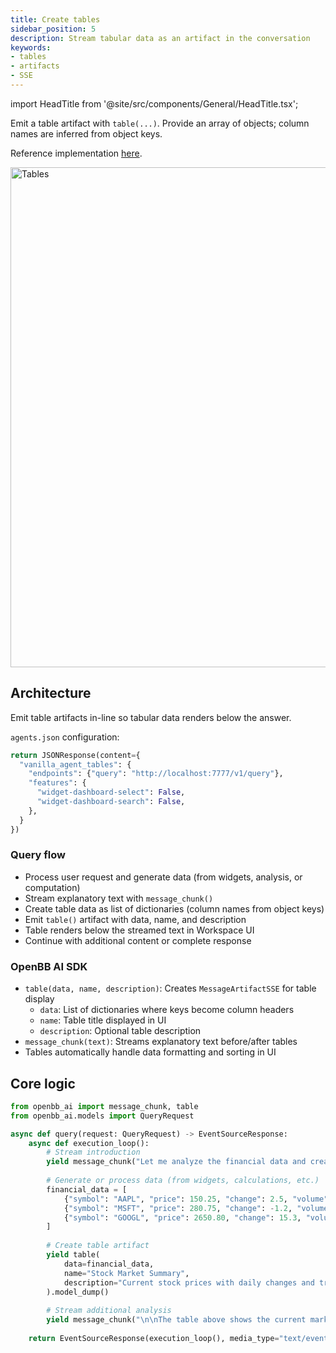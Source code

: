 ```yaml
---
title: Create tables
sidebar_position: 5
description: Stream tabular data as an artifact in the conversation
keywords:
- tables
- artifacts
- SSE
---
```


import HeadTitle from '@site/src/components/General/HeadTitle.tsx';

<HeadTitle title="AI Features — Create tables | OpenBB Workspace Docs" />

Emit a table artifact with `table(...)`. Provide an array of objects; column names are inferred from object keys.

Reference implementation [here](https://github.com/OpenBB-finance/agents-for-openbb/blob/feat/add-agent-dashboard-widgets-example/34-vanilla-agent-tables/vanilla_agent_tables/main.py).

<img className="pro-border-gradient" width="800" alt="Tables" src="https://openbb-cms.directus.app/assets/9024844b-2b40-4878-80d0-4be2309a8297.png" />

## Architecture

Emit table artifacts in-line so tabular data renders below the answer.

`agents.json` configuration:

```python
return JSONResponse(content={
  "vanilla_agent_tables": {
    "endpoints": {"query": "http://localhost:7777/v1/query"},
    "features": {
      "widget-dashboard-select": False,
      "widget-dashboard-search": False,
    },
  }
})
```

### Query flow
- Process user request and generate data (from widgets, analysis, or computation)
- Stream explanatory text with `message_chunk()`
- Create table data as list of dictionaries (column names from object keys)
- Emit `table()` artifact with data, name, and description
- Table renders below the streamed text in Workspace UI
- Continue with additional content or complete response

### OpenBB AI SDK
- `table(data, name, description)`: Creates `MessageArtifactSSE` for table display
  - `data`: List of dictionaries where keys become column headers
  - `name`: Table title displayed in UI
  - `description`: Optional table description
- `message_chunk(text)`: Streams explanatory text before/after tables
- Tables automatically handle data formatting and sorting in UI

## Core logic

```python
from openbb_ai import message_chunk, table
from openbb_ai.models import QueryRequest

async def query(request: QueryRequest) -> EventSourceResponse:
    async def execution_loop():
        # Stream introduction
        yield message_chunk("Let me analyze the financial data and create a summary table.\n\n").model_dump()
        
        # Generate or process data (from widgets, calculations, etc.)
        financial_data = [
            {"symbol": "AAPL", "price": 150.25, "change": 2.5, "volume": 1200000},
            {"symbol": "MSFT", "price": 280.75, "change": -1.2, "volume": 890000},
            {"symbol": "GOOGL", "price": 2650.80, "change": 15.3, "volume": 560000},
        ]
        
        # Create table artifact
        yield table(
            data=financial_data,
            name="Stock Market Summary",
            description="Current stock prices with daily changes and trading volume"
        ).model_dump()
        
        # Stream additional analysis
        yield message_chunk("\n\nThe table above shows the current market status. AAPL and GOOGL are up, while MSFT is down slightly.").model_dump()
    
    return EventSourceResponse(execution_loop(), media_type="text/event-stream")
```

